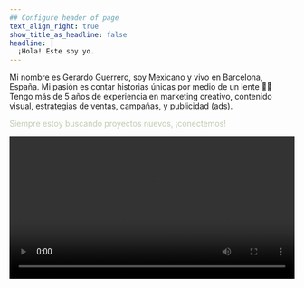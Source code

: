 ```yaml
---
## Configure header of page
text_align_right: true
show_title_as_headline: false
headline: |
  ¡Hola! Este soy yo. 
---
```


<!-- this is a subheadline -->
Mi nombre es Gerardo Guerrero, soy Mexicano y vivo en Barcelona, España. Mi pasión es contar historias únicas por medio de un lente 📸🎥 Tengo más de 5 años de experiencia en marketing creativo, contenido visual, estrategias de ventas, campañas, y publicidad (ads). 

<p style="color: #BECAB0;">Siempre estoy buscando proyectos nuevos, ¡conectemos!</p>

<div style="max-width: 100%; aspect-ratio: 16 / 9;">
  <video controls style="width: 100%; height: auto;">
    <source src="BIOqlarr.mp4" type="video/mp4">
    Gerardo Guerrero - quien soy yo
  </video>
</div>

